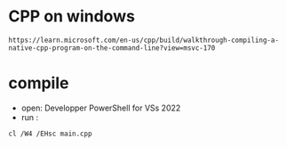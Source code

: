 # CPP on windows
```
https://learn.microsoft.com/en-us/cpp/build/walkthrough-compiling-a-native-cpp-program-on-the-command-line?view=msvc-170
```

# compile 
- open: Developper PowerShell for VSs 2022
- run :
```
cl /W4 /EHsc main.cpp
```
